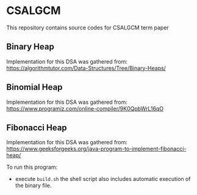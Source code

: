# CSALGCM
This repository contains source codes for CSALGCM term paper

## Binary Heap
Implementation for this DSA was gathered from: https://algorithmtutor.com/Data-Structures/Tree/Binary-Heaps/

## Binomial Heap
Implementation for this DSA was gathered from: https://www.programiz.com/online-compiler/9K0QpbWrL16qO

## Fibonacci Heap
Implementation for this DSA was gathered from: https://www.geeksforgeeks.org/java-program-to-implement-fibonacci-heap/


To run this program:

- execute `build.sh` the shell script also includes automatic execution of the binary file. 

